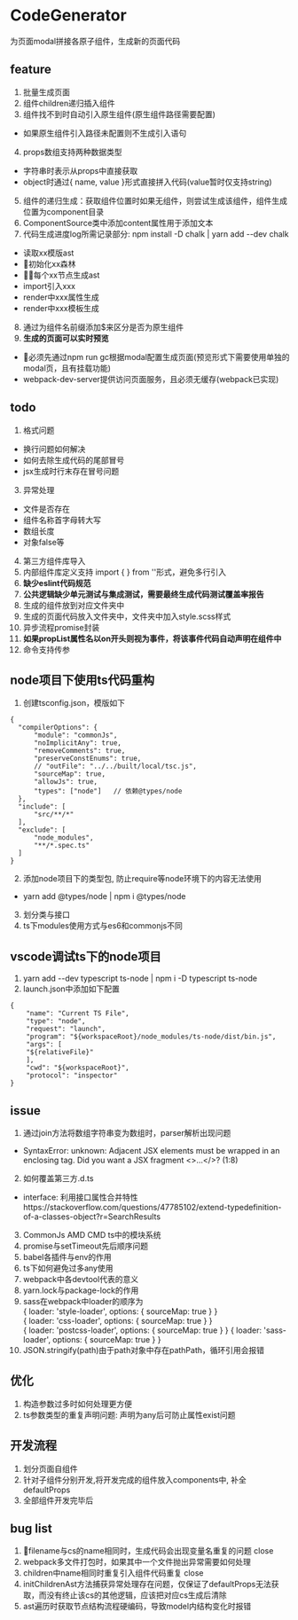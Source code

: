 # CodeGenerator
为页面modal拼接各原子组件，生成新的页面代码

## feature
1. 批量生成页面  
2. 组件children递归插入组件  
3. 组件找不到时自动引入原生组件(原生组件路径需要配置)   
- 如果原生组件引入路径未配置则不生成引入语句
4. props数组支持两种数据类型       
- 字符串时表示从props中直接获取
- object时通过{ name, value }形式直接拼入代码(value暂时仅支持string) 
5. 组件的递归生成：获取组件位置时如果无组件，则尝试生成该组件，组件生成位置为component目录
6. ComponentSource类中添加content属性用于添加文本
7. 代码生成进度log所需记录部分: npm install -D chalk | yarn add --dev chalk
- 读取xx模版ast
- 初始化xx森林
- 每个xx节点生成ast
- import引入xxx
- render中xxx属性生成
- render中xxx模板生成
8. 通过为组件名前缀添加$来区分是否为原生组件   
9. **生成的页面可以实时预览**
- 必须先通过npm run gc根据modal配置生成页面(预览形式下需要使用单独的modal页，且有挂载功能)
- webpack-dev-server提供访问页面服务，且必须无缓存(webpack已实现)

## todo
1. 格式问题 
- 换行问题如何解决 
- 如何去除生成代码的尾部冒号
- jsx生成时行末存在冒号问题
3. 异常处理
- 文件是否存在
- 组件名称首字母转大写
- 数组长度
- 对象false等
4. 第三方组件库导入
5. 内部组件库定义支持 import {  } from ''形式，避免多行引入
6. **缺少eslint代码规范**
7. **公共逻辑缺少单元测试与集成测试，需要最终生成代码测试覆盖率报告**
8. 生成的组件放到对应文件夹中
9. 生成的页面代码放入文件夹中，文件夹中加入style.scss样式
10. 异步流程promise封装
11. **如果propList属性名以on开头则视为事件，将该事件代码自动声明在组件中**
12. 命令支持传参

## node项目下使用ts代码重构
1. 创建tsconfig.json，模版如下
```
{
  "compilerOptions": {
      "module": "commonJs",
      "noImplicitAny": true,
      "removeComments": true,
      "preserveConstEnums": true,
      // "outFile": "../../built/local/tsc.js",
      "sourceMap": true,
      "allowJs": true,
      "types": ["node"]   // 依赖@types/node
  },
  "include": [
      "src/**/*"
  ],
  "exclude": [
      "node_modules",
      "**/*.spec.ts"
  ]
}
```
2. 添加node项目下的类型包, 防止require等node环境下的内容无法使用
- yarn add @types/node | npm i @types/node
3. 划分类与接口
4. ts下modules使用方式与es6和commonjs不同

## vscode调试ts下的node项目
1. yarn add --dev typescript ts-node | npm i -D typescript ts-node
2. launch.json中添加如下配置
```
{
    "name": "Current TS File",
    "type": "node",
    "request": "launch",
    "program": "${workspaceRoot}/node_modules/ts-node/dist/bin.js",
    "args": [
    "${relativeFile}"
    ],
    "cwd": "${workspaceRoot}",
    "protocol": "inspector"
}
```

## issue
1. 通过join方法将数组字符串变为数组时，parser解析出现问题
- SyntaxError: unknown: Adjacent JSX elements must be wrapped in an enclosing tag. Did you want a JSX fragment <>...</>? (1:8)
2. 如何覆盖第三方.d.ts
- interface: 利用接口属性合并特性https://stackoverflow.com/questions/47785102/extend-typedefinition-of-a-classes-object?r=SearchResults
3. CommonJs AMD CMD ts中的模块系统
4. promise与setTimeout先后顺序问题
5. babel各插件与env的作用
6. ts下如何避免过多any使用
7. webpack中各devtool代表的意义
8. yarn.lock与package-lock的作用
9. sass在webpack中loader的顺序为  
{ loader: 'style-loader', options: { sourceMap: true } }  
{ loader: 'css-loader', options: { sourceMap: true } }  
{ loader: 'postcss-loader', options: { sourceMap: true } }
{ loader: 'sass-loader', options: { sourceMap: true } }
10. JSON.stringify(path)由于path对象中存在pathPath，循环引用会报错

## 优化
1. 构造参数过多时如何处理更方便
2. ts参数类型的重复声明问题: 声明为any后可防止属性exist问题

## 开发流程
1. 划分页面自组件
2. 针对子组件分别开发,将开发完成的组件放入components中, 补全defaultProps
3. 全部组件开发完毕后

## bug list
1. filename与cs的name相同时，生成代码会出现变量名重复的问题 close
2. webpack多文件打包时，如果其中一个文件抛出异常需要如何处理
3. children中name相同时重复引入组件代码重复  close
4. initChildrenAst方法捕获异常处理存在问题，仅保证了defaultProps无法获取，而没有终止该cs的其他逻辑，应该把对应cs生成后清除
5. ast遍历时获取节点结构流程硬编码，导致model内结构变化时报错
